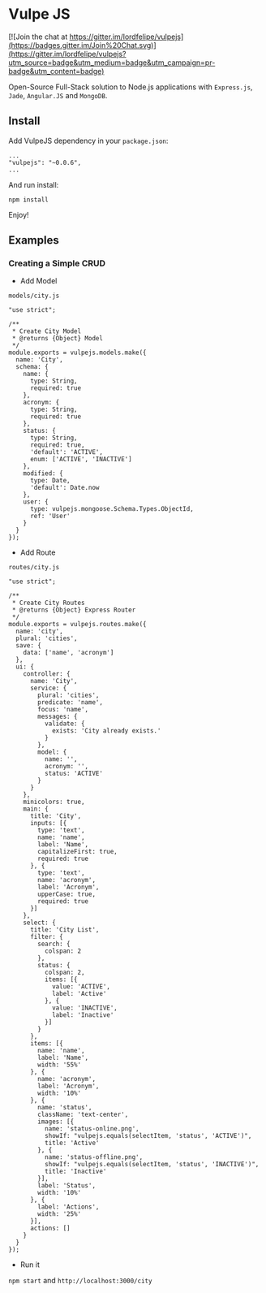 # Vulpe JS

[![Join the chat at https://gitter.im/lordfelipe/vulpejs](https://badges.gitter.im/Join%20Chat.svg)](https://gitter.im/lordfelipe/vulpejs?utm_source=badge&utm_medium=badge&utm_campaign=pr-badge&utm_content=badge)

Open-Source Full-Stack solution to Node.js applications with `Express.js`, `Jade`, `Angular.JS` and `MongoDB`.

## Install
Add VulpeJS dependency in your `package.json`:

    ...
    "vulpejs": "~0.0.6",
    ...

And run install:

    npm install

Enjoy!

## Examples

### Creating a Simple CRUD
* Add Model

`models/city.js`

    "use strict";

    /**
     * Create City Model
     * @returns {Object} Model
     */
    module.exports = vulpejs.models.make({
      name: 'City',
      schema: {
        name: {
          type: String,
          required: true
        },
        acronym: {
          type: String,
          required: true
        },
        status: {
          type: String,
          required: true,
          'default': 'ACTIVE',
          enum: ['ACTIVE', 'INACTIVE']
        },
        modified: {
          type: Date,
          'default': Date.now
        },
        user: {
          type: vulpejs.mongoose.Schema.Types.ObjectId,
          ref: 'User'
        }
      }
    });

* Add Route

`routes/city.js`

    "use strict";

    /**
     * Create City Routes
     * @returns {Object} Express Router
     */
    module.exports = vulpejs.routes.make({
      name: 'city',
      plural: 'cities',
      save: {
        data: ['name', 'acronym']
      },
      ui: {
        controller: {
          name: 'City',
          service: {
            plural: 'cities',
            predicate: 'name',
            focus: 'name',
            messages: {
              validate: {
                exists: 'City already exists.'
              }
            },
            model: {
              name: '',
              acronym: '',
              status: 'ACTIVE'
            }
          }
        },
        minicolors: true,
        main: {
          title: 'City',
          inputs: [{
            type: 'text',
            name: 'name',
            label: 'Name',
            capitalizeFirst: true,
            required: true
          }, {
            type: 'text',
            name: 'acronym',
            label: 'Acronym',
            upperCase: true,
            required: true
          }]
        },
        select: {
          title: 'City List',
          filter: {
            search: {
              colspan: 2
            },
            status: {
              colspan: 2,
              items: [{
                value: 'ACTIVE',
                label: 'Active'
              }, {
                value: 'INACTIVE',
                label: 'Inactive'
              }]
            }
          },
          items: [{
            name: 'name',
            label: 'Name',
            width: '55%'
          }, {
            name: 'acronym',
            label: 'Acronym',
            width: '10%'
          }, {
            name: 'status',
            className: 'text-center',
            images: [{
              name: 'status-online.png',
              showIf: "vulpejs.equals(selectItem, 'status', 'ACTIVE')",
              title: 'Active'
            }, {
              name: 'status-offline.png',
              showIf: "vulpejs.equals(selectItem, 'status', 'INACTIVE')",
              title: 'Inactive'
            }],
            label: 'Status',
            width: '10%'
          }, {
            label: 'Actions',
            width: '25%'
          }],
          actions: []
        }
      }
    });

* Run it

`npm start`
and
`http://localhost:3000/city`
